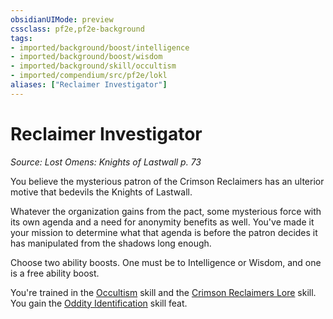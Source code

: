 ```yaml
---
obsidianUIMode: preview
cssclass: pf2e,pf2e-background
tags:
- imported/background/boost/intelligence
- imported/background/boost/wisdom
- imported/background/skill/occultism
- imported/compendium/src/pf2e/lokl
aliases: ["Reclaimer Investigator"]
---
```

# Reclaimer Investigator
*Source: Lost Omens: Knights of Lastwall p. 73*  

You believe the mysterious patron of the Crimson Reclaimers has an ulterior motive that bedevils the Knights of Lastwall.

Whatever the organization gains from the pact, some mysterious force with its own agenda and a need for anonymity benefits as well. You've made it your mission to determine what that agenda is before the patron decides it has manipulated from the shadows long enough.

Choose two ability boosts. One must be to Intelligence or Wisdom, and one is a free ability boost.

You're trained in the [Occultism](../../skills.md#Occultism) skill and the [Crimson Reclaimers Lore](../../skills.md#Lore) skill. You gain the [Oddity Identification](../../feats/oddity-identification.md) skill feat.